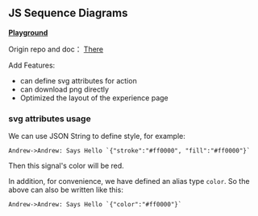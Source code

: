 ## JS Sequence Diagrams 

**[Playground](http://niexiaotao.cn/sequence/)**

Origin repo and doc： [There](https://github.com/bramp/js-sequence-diagrams)

Add Features:

* can define svg attributes for action
* can download png directly
* Optimized the layout of the experience page

### svg attributes usage

We can use JSON String to define style, for example: 

```
Andrew->Andrew: Says Hello `{"stroke":"#ff0000", "fill":"#ff0000"}`
```

Then this signal's color will be red.

In addition, for convenience, we have defined an alias type `color`. So the above can also be written like this:

```
Andrew->Andrew: Says Hello `{"color":"#ff0000"}`
```


